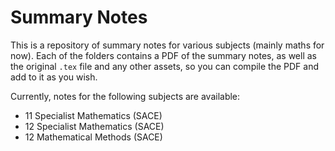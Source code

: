 # Summary Notes

This is a repository of summary notes for various subjects (mainly maths for now). Each of the folders contains a PDF of the summary notes, as well as the original `.tex` file and any other assets, so you can compile the PDF and add to it as you wish.

Currently, notes for the following subjects are available:
- 11 Specialist Mathematics (SACE)
- 12 Specialist Mathematics (SACE)
- 12 Mathematical Methods (SACE)
